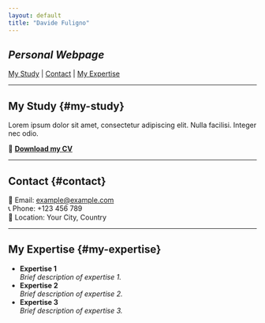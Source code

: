 ```yaml
---
layout: default
title: "Davide Fuligno"
---
```

## *Personal Webpage* 

<nav>
  <a href="#my-study">My Study</a> | 
  <a href="#contact">Contact</a> | 
  <a href="#my-expertise">My Expertise</a>
</nav>

---

## My Study {#my-study}
Lorem ipsum dolor sit amet, consectetur adipiscing elit. Nulla facilisi. Integer nec odio.  

📄 **[Download my CV](#)**

---

## Contact {#contact}
📧 Email: example@example.com  
📞 Phone: +123 456 789  
📍 Location: Your City, Country  

---

## My Expertise {#my-expertise}
- **Expertise 1**  
  _Brief description of expertise 1._
- **Expertise 2**  
  _Brief description of expertise 2._
- **Expertise 3**  
  _Brief description of expertise 3._

